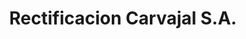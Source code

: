 ---
title: "Rectificacion Carvajal S.A."
url: /santa-barbara/rectificacion-carvajal-s-a/
shop: reparación de automóviles
---